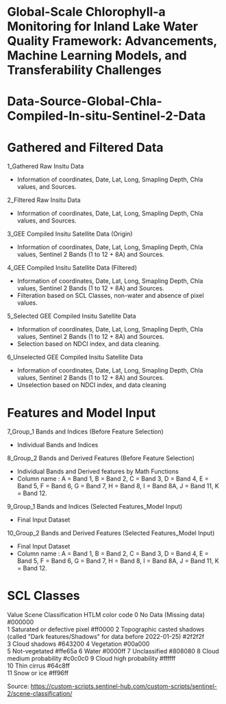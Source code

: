 # Global-Scale Chlorophyll-a Monitoring for Inland Lake Water Quality Framework: Advancements, Machine Learning Models, and Transferability Challenges

# Data-Source-Global-Chla-Compiled-In-situ-Sentinel-2-Data

# Gathered and Filtered Data
1_Gathered Raw Insitu Data 
- Information of coordinates, Date, Lat, Long, Smapling Depth, Chla values, and Sources.

2_Filtered Raw Insitu Data 
- Information of coordinates, Date, Lat, Long, Smapling Depth, Chla values, and Sources.

3_GEE Compiled Insitu Satellite Data (Origin)
- Information of coordinates, Date, Lat, Long, Smapling Depth, Chla values, Sentinel 2 Bands (1 to 12 + 8A) and Sources.

4_GEE Compiled Insitu Satellite Data (Filtered)
- Information of coordinates, Date, Lat, Long, Smapling Depth, Chla values, Sentinel 2 Bands (1 to 12 + 8A) and Sources.
- Filteration based on SCL Classes, non-water and absence of pixel values.

5_Selected GEE Compiled Insitu Satellite Data 
- Information of coordinates, Date, Lat, Long, Smapling Depth, Chla values, Sentinel 2 Bands (1 to 12 + 8A) and Sources.
- Selection based on NDCI index, and data cleaning.

6_Unselected GEE Compiled Insitu Satellite Data
- Information of coordinates, Date, Lat, Long, Smapling Depth, Chla values, Sentinel 2 Bands (1 to 12 + 8A) and Sources.
- Unselection based on NDCI index, and data cleaning

# Features and Model Input
7_Group_1 Bands and Indices (Before Feature Selection)
- Individual Bands and Indices

8_Group_2 Bands and Derived Features (Before Feature Selection)
- Individual Bands and Derived features by Math Functions
- Column name : A = Band 1,
                B = Band 2,
                C = Band 3,
                D = Band 4,
                E = Band 5,
                F = Band 6,
                G = Band 7,
                H = Band 8,
                I = Band 8A,
                J = Band 11,
                K = Band 12.

9_Group_1 Bands and Indices (Selected Features_Model Input)
- Final Input Dataset

10_Group_2 Bands and Derived Features (Selected Features_Model Input)
- Final Input Dataset
- Column name : A = Band 1,
                B = Band 2,
                C = Band 3,
                D = Band 4,
                E = Band 5,
                F = Band 6,
                G = Band 7,
                H = Band 8,
                I = Band 8A,
                J = Band 11,
                K = Band 12.

# SCL Classes

Value           Scene Classification                                                                           HTLM color code
0	              No Data (Missing data)	                                                                          #000000	
1	              Saturated or defective pixel	                                                                    #ff0000	
2	              Topographic casted shadows (called "Dark features/Shadows" for data before 2022-01-25)	          #2f2f2f	
3	              Cloud shadows	                                                                                    #643200	
4	              Vegetation	                                                                                      #00a000	
5	              Not-vegetated	                                                                                    #ffe65a	
6	              Water	                                                                                            #0000ff	
7	              Unclassified	                                                                                    #808080	
8	              Cloud medium probability	                                                                        #c0c0c0	
9	              Cloud high probability	                                                                          #ffffff	
10	            Thin cirrus	                                                                                      #64c8ff	
11	            Snow or ice	                                                                                      #ff96ff

Source: https://custom-scripts.sentinel-hub.com/custom-scripts/sentinel-2/scene-classification/
